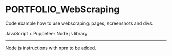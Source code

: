 # PORTFOLIO_WebScraping

Code example how to use webscraping: pages, screenshots and divs.

JavaScript + Puppeteer Node js library.

----------------------------------------------

Node js instructions with npm to be added.
